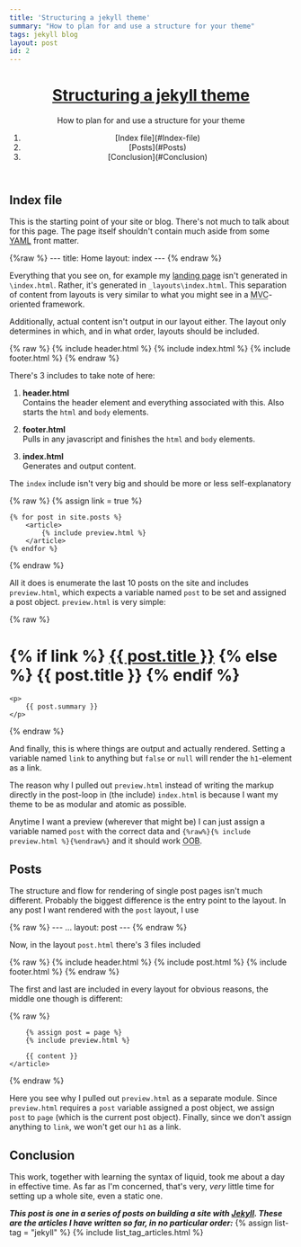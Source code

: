 ```yaml
---
title: 'Structuring a jekyll theme'
summary: "How to plan for and use a structure for your theme"
tags: jekyll blog
layout: post
id: 2
---
```


<header>
<h1>
	<a href="#">Structuring a jekyll theme</a>
</h1>

<p>How to plan for and use a structure for your theme</p>

<nav>
	<ol>
		<li>[Index file](#Index-file)</li>
		<li>[Posts](#Posts)</li>
		<li>[Conclusion](#Conclusion)</li>
	</ol>
</nav>
</header>

## Index file

This is the starting point of your site or blog. There's not much to talk about for this page. The page itself shouldn't contain much aside from some [YAML][0] front matter.

{%raw %}
    ---
    title: Home
    layout: index
    ---
{% endraw %}

Everything that you see on, for example my [landing page][1] isn't generated in `\index.html`. Rather, it's generated in `_layouts\index.html`. This separation of content
from layouts is very similar to what you might see in a <abbr title="Model View Controller">MVC</abbr>-oriented framework.

Additionally, actual content isn't output in our layout either. The layout only determines in which, and in what order, layouts should be included.

{% raw %}
    {% include header.html %}
	    {% include index.html %}
    {% include footer.html %}
{% endraw %}

There's 3 includes to take note of here:

1. **header.html**<br />
Contains the header element and everything associated with this. Also starts the `html` and `body` elements.

2. **footer.html**<br />
Pulls in any javascript and finishes the `html` and `body` elements.

3. **index.html** <br />
Generates and output content.

The `index` include isn't very big and should be more or less self-explanatory

{% raw %}
    {% assign link = true %}

    {% for post in site.posts %}
        <article>
            {% include preview.html %}
        </article>
    {% endfor %}
{% endraw %}

All it does is enumerate the last 10 posts on the site and includes `preview.html`, which expects a variable named `post` to be set and assigned a post object.
`preview.html` is very simple:

{% raw %}
    <h1>
        {% if link %}
            <a href="{{ post.url }}" title="{{ post.title }}">{{ post.title }}</a>
        {% else %}
            {{ post.title }}
        {% endif %}
    </h1>

    <p>
        {{ post.summary }}
    </p>
{% endraw %}

And finally, this is where things are output and actually rendered. Setting a variable named `link` to anything but `false` or `null` will render the `h1`-element as a link.

The reason why I pulled out `preview.html` instead of writing the markup directly in the post-loop in (the include) `index.html` is because I want my theme to be as modular and
atomic as possible.

Anytime I want a preview (wherever that might be) I can just assign a variable named `post` with the correct data and `{%raw%}{% include preview.html %}{%endraw%}` and it should work <abbr title="Out Of the Box">OOB</abbr>.

## Posts

The structure and flow for rendering of single post pages isn't much different.
Probably the biggest difference is the entry point to the layout. In any post I want rendered with the `post` layout, I use

{% raw %}
    ---
    ...
    layout: post
    ---
{% endraw %}

Now, in the layout `post.html` there's 3 files included

{% raw %}
    {% include header.html %}
        {% include post.html %}
    {% include footer.html %}
{% endraw %}

The first and last are included in every layout for obvious reasons, the middle one though is different:

{% raw %}
    <article>

        {% assign post = page %}
        {% include preview.html %}

        {{ content }}
    </article>
{% endraw %}

Here you see why I pulled out `preview.html` as a separate module.
Since `preview.html` requires a `post` variable assigned a post object, we assign `post` to `page` (which is the current post object).
Finally, since we don't assign anything to `link`, we won't get our `h1` as a link.

## Conclusion

This work, together with learning the syntax of liquid, took me about a day in effective time. As far as I'm concerned, that's very, *very* little time for setting up a whole site, even a static one.

***This post is one in a series of posts on building a site with [Jekyll][0]. These are the articles I have written so far, in no particular order:***
{% assign list-tag = "jekyll" %}
{% include list_tag_articles.html %}

[0]: http://yaml.org/
[1]: /
[2]: http://jekyllrb.com/
